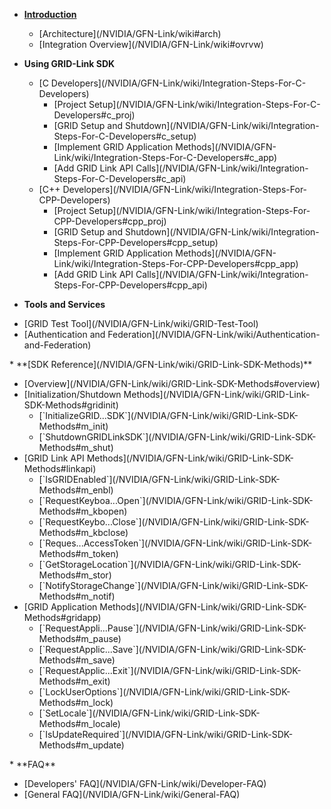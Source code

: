 * **[Introduction](/NVIDIA/GFN-Link/wiki)**
	<dl>
	   <ul>
		  <li>[Architecture](/NVIDIA/GFN-Link/wiki#arch)</li>
		  <li>[Integration Overview](/NVIDIA/GFN-Link/wiki#ovrvw)</li>
	   </ul>
	</dl>
* **Using GRID-Link SDK**
	<dl>
	   <ul>
		  <li>[C Developers](/NVIDIA/GFN-Link/wiki/Integration-Steps-For-C-Developers)
			<ul>
				<li>[Project Setup](/NVIDIA/GFN-Link/wiki/Integration-Steps-For-C-Developers#c_proj)</li>
				<li>[GRID Setup and Shutdown](/NVIDIA/GFN-Link/wiki/Integration-Steps-For-C-Developers#c_setup)</li>
				<li>[Implement GRID Application Methods](/NVIDIA/GFN-Link/wiki/Integration-Steps-For-C-Developers#c_app)</li>
				<li>[Add GRID Link API Calls](/NVIDIA/GFN-Link/wiki/Integration-Steps-For-C-Developers#c_api)</li>
			</ul>
		  </li>
		  <li>[C++ Developers](/NVIDIA/GFN-Link/wiki/Integration-Steps-For-CPP-Developers)
			<ul>
				<li>[Project Setup](/NVIDIA/GFN-Link/wiki/Integration-Steps-For-CPP-Developers#cpp_proj)</li>
				<li>[GRID Setup and Shutdown](/NVIDIA/GFN-Link/wiki/Integration-Steps-For-CPP-Developers#cpp_setup)</li>
				<li>[Implement GRID Application Methods](/NVIDIA/GFN-Link/wiki/Integration-Steps-For-CPP-Developers#cpp_app)</li>
				<li>[Add GRID Link API Calls](/NVIDIA/GFN-Link/wiki/Integration-Steps-For-CPP-Developers#cpp_api)</li>
			</ul>
		  </li>
	   </ul>
	</dl>
* **Tools and Services**
<dl>
	<ul>
		<li>[GRID Test Tool](/NVIDIA/GFN-Link/wiki/GRID-Test-Tool)</li>
		<li>[Authentication and Federation](/NVIDIA/GFN-Link/wiki/Authentication-and-Federation)</li>
	</ul>
</dl>
* **[SDK Reference](/NVIDIA/GFN-Link/wiki/GRID-Link-SDK-Methods)**
<dl>
	<ul>
		<li>[Overview](/NVIDIA/GFN-Link/wiki/GRID-Link-SDK-Methods#overview)</li>
		<li>[Initialization/Shutdown Methods](/NVIDIA/GFN-Link/wiki/GRID-Link-SDK-Methods#gridinit)
			<ul>
				<li>[`InitializeGRID...SDK`](/NVIDIA/GFN-Link/wiki/GRID-Link-SDK-Methods#m_init)</li>
				<li>[`ShutdownGRIDLinkSDK`](/NVIDIA/GFN-Link/wiki/GRID-Link-SDK-Methods#m_shut)</li>
			</ul>
		</li>
		<li>[GRID Link API Methods](/NVIDIA/GFN-Link/wiki/GRID-Link-SDK-Methods#linkapi)
			<ul>
				<li>[`IsGRIDEnabled`](/NVIDIA/GFN-Link/wiki/GRID-Link-SDK-Methods#m_enbl)</li>
				<li>[`RequestKeyboa...Open`](/NVIDIA/GFN-Link/wiki/GRID-Link-SDK-Methods#m_kbopen)</li>
				<li>[`RequestKeybo...Close`](/NVIDIA/GFN-Link/wiki/GRID-Link-SDK-Methods#m_kbclose)</li>
				<li>[`Reques...AccessToken`](/NVIDIA/GFN-Link/wiki/GRID-Link-SDK-Methods#m_token)</li>
				<li>[`GetStorageLocation`](/NVIDIA/GFN-Link/wiki/GRID-Link-SDK-Methods#m_stor)</li>
				<li>[`NotifyStorageChange`](/NVIDIA/GFN-Link/wiki/GRID-Link-SDK-Methods#m_notif)</li>
			</ul>
		</li>
		<li>[GRID Application Methods](/NVIDIA/GFN-Link/wiki/GRID-Link-SDK-Methods#gridapp)
			<ul>
				<li>[`RequestAppli...Pause`](/NVIDIA/GFN-Link/wiki/GRID-Link-SDK-Methods#m_pause)</li>
				<li>[`RequestApplic...Save`](/NVIDIA/GFN-Link/wiki/GRID-Link-SDK-Methods#m_save)</li>
				<li>[`RequestApplic...Exit`](/NVIDIA/GFN-Link/wiki/GRID-Link-SDK-Methods#m_exit)</li>
				<li>[`LockUserOptions`](/NVIDIA/GFN-Link/wiki/GRID-Link-SDK-Methods#m_lock)</li>
				<li>[`SetLocale`](/NVIDIA/GFN-Link/wiki/GRID-Link-SDK-Methods#m_locale)</li>
				<li>[`IsUpdateRequired`](/NVIDIA/GFN-Link/wiki/GRID-Link-SDK-Methods#m_update)</li>
			</ul>
		</li>
	</ul>
</dl>
* **FAQ**
	<dl>
	   <ul>
		  <li>[Developers' FAQ](/NVIDIA/GFN-Link/wiki/Developer-FAQ)</li>
		  <li>[General FAQ](/NVIDIA/GFN-Link/wiki/General-FAQ)</li>
	   </ul>
	</dl>